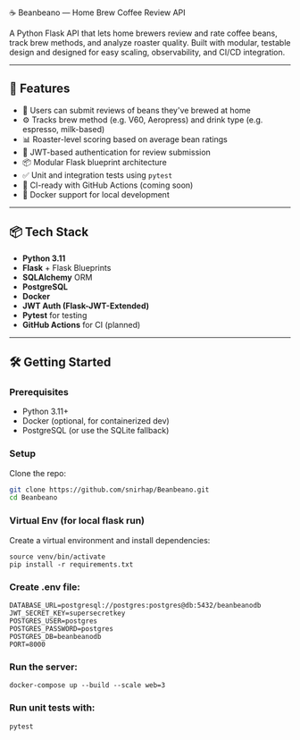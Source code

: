 ☕️ Beanbeano — Home Brew Coffee Review API

A Python Flask API that lets home brewers review and rate coffee beans, track brew methods, and analyze roaster quality. Built with modular, testable design and designed for easy scaling, observability, and CI/CD integration.

---

## 🚀 Features

- 📝 Users can submit reviews of beans they've brewed at home
- ⚙️ Tracks brew method (e.g. V60, Aeropress) and drink type (e.g. espresso, milk-based)
- 📊 Roaster-level scoring based on average bean ratings
- 🔐 JWT-based authentication for review submission
- 📦 Modular Flask blueprint architecture
- ✅ Unit and integration tests using `pytest`
- 🧪 CI-ready with GitHub Actions (coming soon)
- 🐳 Docker support for local development

---

## 📦 Tech Stack

- **Python 3.11**
- **Flask** + Flask Blueprints
- **SQLAlchemy** ORM
- **PostgreSQL**
- **Docker**
- **JWT Auth (Flask-JWT-Extended)**
- **Pytest** for testing
- **GitHub Actions** for CI (planned)

---

## 🛠️ Getting Started

### Prerequisites

- Python 3.11+
- Docker (optional, for containerized dev)
- PostgreSQL (or use the SQLite fallback)

### Setup

Clone the repo:

```bash
git clone https://github.com/snirhap/Beanbeano.git
cd Beanbeano
```

### Virtual Env (for local flask run)
Create a virtual environment and install dependencies:

```python3 -m venv venv
source venv/bin/activate
pip install -r requirements.txt
```

### Create .env file:
```
DATABASE_URL=postgresql://postgres:postgres@db:5432/beanbeanodb
JWT_SECRET_KEY=supersecretkey
POSTGRES_USER=postgres
POSTGRES_PASSWORD=postgres
POSTGRES_DB=beanbeanodb
PORT=8000
```

### Run the server:
``` 
docker-compose up --build --scale web=3
```

### Run unit tests with:
```
pytest
```